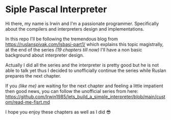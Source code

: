 # Siple Pascal Interpreter

Hi there, my name is Irwin and I'm a passionate programmer. Specifically about the compilers and interpreters design and implementations.

In this repo I'll be following the tremendous blog from https://ruslanspivak.com/lsbasi-part1/ which explains this topic magistrally, at the end of the series *(19 chapters till now)* I'll have a non basic background about interpreter design. 

Actually I did all the series and the interpreter is pretty good but he is not able to talk yet thus I decided to unofficially continue the series while Ruslan prepares the next chapter.

If you *(like me)* are waiting for the next chapter and feeling a little impatient then good news, you can follow the unofficial series from here: https://github.com/Irwin1985/lets_build_a_simple_interpreter/blob/main/custom/read-me-fisrt.md

I hope you enjoy these chapters as well as I did 😎
